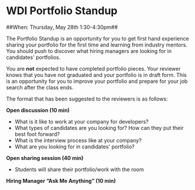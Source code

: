 # WDI Portfolio Standup

##When: Thursday, May 28th 1:30-4:30pm##

The Portfolio Standup is an opportunity for you to get first hand experience sharing your portfolio for the first time and learning from industry mentors. You should push to discover what hiring managers are looking for in candidates' portfolios. 

You are **not** expected to have completed portfolio pieces. Your reviewer knows that you have not graduated and your portfolio is in draft form. This is an opportunity for you to improve your portfolio and prepare for your job search after the class ends.

The format that has been suggested to the reviewers is as follows:

**Open discussion (10 min)**

- What is it like to work at your company for developers?
- What types of candidates are you looking for? How can they put their best foot forward?
- What is the interview process like at your company? 
- What are you looking for in candidates' portfolio? 

**Open sharing session (40 min)** 

- Students will share their portfolio/work with the room


**Hiring Manager “Ask Me Anything” (10 min)**
